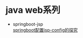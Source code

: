 # java web系列
- springboot-jsp   
    [springboot配置jsp-config的探究](http://www.ice-maple.com/2019/12/06/springboot%E9%85%8D%E7%BD%AEjsp-config%E7%9A%84%E6%8E%A2%E7%A9%B6/)
